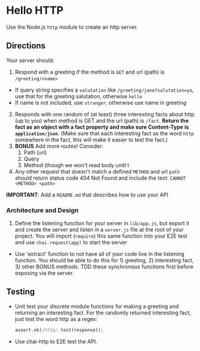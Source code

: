 Hello HTTP
======

Use the Node.js `http` module to create an http server. 

## Directions

Your server should:
1. Respond with a greeting if the method is `GET` and url (path) is `/greeting/<name>`
  * If query string specifies a `salutation` like `/greeting/jane?salutation=yo`, use that
    for the greeting salutation, otherwise `hello`
  * If name is not included, use `stranger`, otherwise use name in greeting
2. Responds with one random of (at least) three interesting facts about http (up to you) when method is 
GET and the url (path) is `/fact`. **Return the fact as an object with a fact property and make sure Content-Type 
is `application/json`**. (Make sure that each interesting fact as the word `http` somewhere in the fact, 
this will make it easier to test the fact.)
3. **BONUS** Add more routes! Consider:
    1. Path (url)
    1. Query
    1. Method (though we won't read body unitl t
4. Any other request that doesn't match a defined `METHOD` and url `path` should return status code 404 Not Found 
and include the text: `CANNOT <METHOD> <path>`

**IMPORTANT**: Add a `README.md` that describes how to use your API 

### Architecture and Design

1. Define the listening function for your server in `lib/app.js`, but export it and create the server and listen 
in a `server.js` file at the root of your project. You will import (`require`) this same function into your E2E test
and use `chai.request(app)` to start the server
* Use 'extract' function to not have all of your code live in the listening function. You should be able to do this
for 1) greeting, 2) interesting fact, 3) other BONUS methods. TDD these synchronous functions first before 
exposing via the server.

## Testing
* Unit test your discrete module functions for making a greeting and returning an interesting fact. For the 
randomly returned interesting fact, just test the word http as a regex:

    ```js
    assert.ok(/http/.test(response));
    ```

* Use chai-http to E2E test the API.
